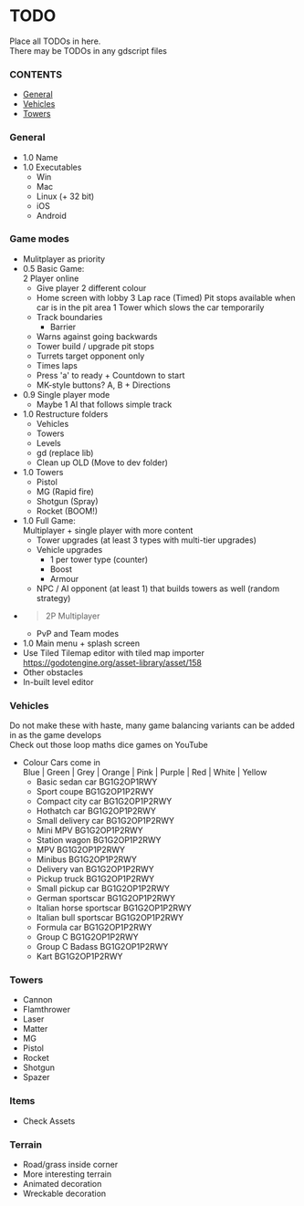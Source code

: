 # TODO
Place all TODOs in here.  
There may be TODOs in any gdscript files

### CONTENTS
- [General](#general)
- [Vehicles](#vehicles)
- [Towers](#towers)

### General
- 1.0 Name
- 1.0 Executables
	- Win
	- Mac
	- Linux (+ 32 bit)
	- iOS
	- Android

### Game modes
- Mulitplayer as priority
- 0.5 Basic Game:  
	2 Player online 
	- Give player 2 different colour
	- Home screen with lobby
	3 Lap race (Timed)
	Pit stops available when car is in the pit area
	1 Tower which slows the car temporarily
	- Track boundaries
		- Barrier
	- Warns against going backwards
	- Tower build / upgrade pit stops
	- Turrets target opponent only
	- Times laps
	- Press 'a' to ready + Countdown to start
	- MK-style buttons? A, B + Directions
- 0.9 Single player mode
	- Maybe 1 AI that follows simple track 
- 1.0 Restructure folders 
	- Vehicles
	- Towers
	- Levels
	- gd (replace lib)
	- Clean up OLD (Move to dev folder)
- 1.0 Towers
	- Pistol
	- MG (Rapid fire)
	- Shotgun (Spray)
	- Rocket (BOOM!)
- 1.0 Full Game:  
	Multiplayer + single player with more content
	- Tower upgrades (at least 3 types with multi-tier upgrades)
	- Vehicle upgrades
		- 1 per tower type (counter)
		- Boost
		- Armour
	- NPC / AI opponent (at least 1) that builds towers as well (random strategy)
- > 2P Multiplayer
	- PvP and Team modes
- 1.0 Main menu + splash screen
- Use Tiled Tilemap editor with tiled map importer  
	https://godotengine.org/asset-library/asset/158
- Other obstacles
- In-built level editor

### Vehicles
Do not make these with haste, many game balancing variants can be added in as the game develops  
Check out those loop maths dice games on YouTube
- Colour Cars come in  
Blue | Green | Grey | Orange | Pink | Purple | Red | White | Yellow   
	- Basic sedan car 			BG1G2OP1RWY
	- Sport coupe 				BG1G2OP1P2RWY
	- Compact city car 			BG1G2OP1P2RWY
	- Hothatch car 				BG1G2OP1P2RWY
	- Small delivery car 		BG1G2OP1P2RWY
	- Mini MPV 					BG1G2OP1P2RWY
	- Station wagon 			BG1G2OP1P2RWY
	- MPV 						BG1G2OP1P2RWY
	- Minibus 					BG1G2OP1P2RWY
	- Delivery van 				BG1G2OP1P2RWY
	- Pickup truck  			BG1G2OP1P2RWY
	- Small pickup car 			BG1G2OP1P2RWY
	- German sportscar 			BG1G2OP1P2RWY
	- Italian horse sportscar 	BG1G2OP1P2RWY
	- Italian bull sportscar 	BG1G2OP1P2RWY
	- Formula car 				BG1G2OP1P2RWY
	- Group C 					BG1G2OP1P2RWY
	- Group C Badass 			BG1G2OP1P2RWY
	- Kart 						BG1G2OP1P2RWY

### Towers
- Cannon
- Flamthrower
- Laser
- Matter
- MG
- Pistol
- Rocket
- Shotgun
- Spazer

### Items
- Check Assets

### Terrain
- Road/grass inside corner
- More interesting terrain
- Animated decoration
- Wreckable decoration